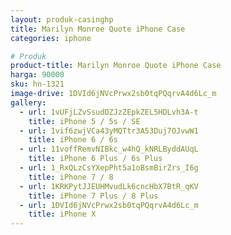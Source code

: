 ```yaml
---
layout: produk-casinghp
title: Marilyn Monroe Quote iPhone Case
categories: iphone

# Produk
product-title: Marilyn Monroe Quote iPhone Case
harga: 90000
sku: hn-1321
image-drive: 1DVId6jNVcPrwx2sb0tqPQqrvA4d6Lc_m
gallery:
  - url: 1vUFjLZvSsudDZJzZEpkZEL5HDLvh3A-t
    title: iPhone 5 / 5s / SE
  - url: 1vif6zwjVCa43yMQTtr3A53Duj7OJvwW1
    title: iPhone 6 / 6s
  - url: 11voffRemvNIBkc_w4hQ_kNRLByddAUqL
    title: iPhone 6 Plus / 6s Plus
  - url: 1_RxQLzCsYXepPht5a1oBsmBirZrs_I6g
    title: iPhone 7 / 8
  - url: 1KRKPytJJEUHMvudLk6cncHbX7BtR_qKV
    title: iPhone 7 Plus / 8 Plus
  - url: 1DVId6jNVcPrwx2sb0tqPQqrvA4d6Lc_m
    title: iPhone X
---
```

